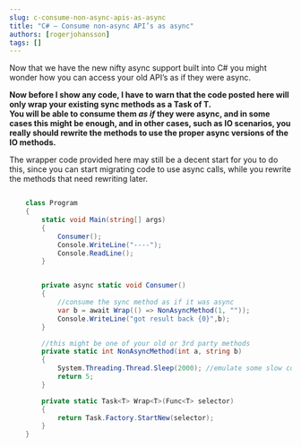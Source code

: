 ```yaml
---
slug: c-consume-non-async-apis-as-async
title: "C# – Consume non-async API’s as async"
authors: [rogerjohansson]
tags: []
---
```

Now that we have the new nifty async support built into C# you might wonder how you can access your old API’s as if they were async.

<!-- truncate -->

**Now before I show any code, I have to warn that the code posted here will only wrap your existing sync methods as a Task of T.  
You will be able to consume them *as if* they were async, and in some cases this might be enough, and in other cases, such as IO scenarios, you really should rewrite the methods to use the proper async versions of the IO methods.**

The wrapper code provided here may still be a decent start for you to do this, since you can start migrating code to use async calls, while you rewrite the methods that need rewriting later.

```csharp

    class Program
    {
        static void Main(string[] args)
        {
            Consumer();
            Console.WriteLine("----");
            Console.ReadLine();
        }


        private async static void Consumer()
        {
            //consume the sync method as if it was async
            var b = await Wrap(() => NonAsyncMethod(1, ""));
            Console.WriteLine("got result back {0}",b);
        }

        //this might be one of your old or 3rd party methods
        private static int NonAsyncMethod(int a, string b)
        {
            System.Threading.Thread.Sleep(2000); //emulate some slow code
            return 5;
        }

        private static Task<T> Wrap<T>(Func<T> selector)
        {
            return Task.Factory.StartNew(selector);
        }
    }
```
